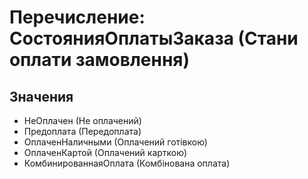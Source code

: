 ﻿# Перечисление: СостоянияОплатыЗаказа (Стани оплати замовлення)

## Значения

- НеОплачен (Не оплачений)
- Предоплата (Передоплата)
- ОплаченНаличными (Оплачений готівкою)
- ОплаченКартой (Оплачений карткою)
- КомбинированнаяОплата (Комбінована оплата)

